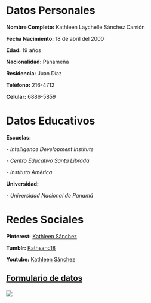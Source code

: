 <h1>Datos Personales</h1>
<p><strong>Nombre Completo:</strong> Kathleen Laychelle Sánchez Carrión 
<p><strong>Fecha Nacimiento:</strong> 18 de abril del 2000
<p><strong>Edad:</strong> 19 años
<p><strong>Nacionalidad:</strong> Panameña
<p><strong>Residencia:</strong> Juan Díaz 
<p><strong>Teléfono:</strong> 216-4712
<p><strong>Celular:</strong> 6886-5859
<h1>Datos Educativos</h1>
<p><strong>Escuelas:</strong><p>
<p><em>- Intelligence Development Institute </em>
<p><em>- Centro Educativo Santa Librada </em>
<p><em>- Instituto América </em>
<p><strong>Universidad:</strong>
<P><em>- Universidad Nacional de Panamá </em>
<h1>Redes Sociales</h1>
<p><strong>Pinterest:</strong> <a href="https://www.pinterest.com/kathleensanchez031/">Kathleen Sánchez</a>
<p><strong>Tumblr:</strong> <a href="https://kathsanc18.tumblr.com/">Kathsanc18</a>
<p><strong>Youtube:</strong> <a href="https://www.youtube.com/channel/UCW9q3-BzLnTMMLhZ15HFjIw?disable_polymer=true">Kathleen Sánchez</a>
<h2><p><strong><a href="https://kathleensanchez18.github.io/Formulario/">Formulario de datos</a></strong>
  
<p><img src="https://scontent.fpty1-1.fna.fbcdn.net/v/t1.0-9/s960x960/73388541_103605024437391_6242698685147250688_o.jpg?_nc_cat=102&_nc_oc=AQnjSjNANMfuE-q1QnIvflruVS0ys8VAFYfJ14s1kKj3W5qG1NVk3uCu9NiothWWAPs&_nc_ht=scontent.fpty1-1.fna&oh=002b498524d8fae2daab23f928134563&oe=5E59E1A0">

